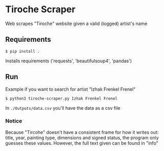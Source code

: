 # Tiroche Scraper
Web scrapes "Tiroche" website given a valid (logged) artist's name

## Requirements

```
$ pip install .
```
Installs requirements ('requests', 'beautifulsoup4', 'pandas')

## Run

Example if you want to search for artist "Izhak Frenkel Frenel"
```
$ python3 tiroche-scraper.py Izhak Frenkel Frenel
```

In `./Outputs/data.csv` you'll have the data as a csv file

### Notice
Because "Tircohe" doesn't have a consistent frame for how it writes out: title, year, painting type, dimensions and signed status, 
the program only guesses these values. However, the full text given can be found in "info"